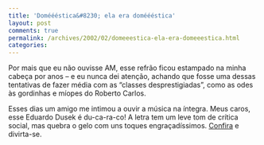```yaml
---
title: 'Doméééstica&#8230; ela era doméééstica'
layout: post
comments: true
permalink: /archives/2002/02/domeeestica-ela-era-domeeestica.html
categories:
---
```

Por mais que eu não ouvisse AM, esse refrão ficou estampado na minha cabeça por anos &#8211; e eu nunca dei atenção, achando que fosse uma dessas tentativas de fazer média com as &#8220;classes desprestigiadas&#8221;, como as odes às gordinhas e míopes do Roberto Carlos.

Esses dias um amigo me intimou a ouvir a música na íntegra. Meus caros, esse Eduardo Dusek é du-ca-ra-co! A letra tem um leve tom de crítica social, mas quebra o gelo com uns toques engraçadíssimos. [Confira][1] e divirta-se.

 [1]: http://www.usinadosom.com.br/toca_musica.asp?INDICE=6630